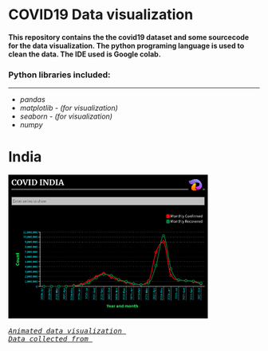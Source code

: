 # COVID19 Data visualization
#### This repository contains the the covid19 dataset and some sourcecode for the data visualization. The python programing language is used to clean the data. The IDE used is Google colab.
### Python libraries included:
---
* *pandas*
* *matplotlib - (for visualization)*
* *seaborn - (for visualization)*
* *numpy*


# India
<img src=https://github.com/Dhamu785/COVID19-Data-visualization-/blob/main/Images/Covid%2020-21%20INDIA.jpeg width=400>
<pre><em><a href="https://public.flourish.studio/visualisation/7890235/" arget="_blank">Animated data visualization </a><em>
<em><a href="https://data.covid19india.org/" arget="_blank">Data collected from </a><em></pre>








<!--
<p align="right", width="200">
  <img src="https://github.com/Dhamu785/COVID19-Data-visualization-/blob/main/Images/Covid%2020-21%20INDIA.jpeg" width=500/>
</p>
-->


<!--
Solarized dark             |  Solarized Ocean
:-------------------------:|:-------------------------:
![This is image](https://github.com/Dhamu785/COVID19-Data-visualization-/blob/main/Images/Covid%2020-21%20INDIA.jpeg)  |  ![](https://github.com/Dhamu785/COVID19-Data-visualization-/blob/main/Images/Covid%2020-21%20INDIA.jpeg)
-->


<!--
<p float="left">
  <img src="https://github.com/Dhamu785/COVID19-Data-visualization-/blob/main/Images/Covid%2020-21%20INDIA.jpeg" width="300" />
  <img src="https://github.com/Dhamu785/COVID19-Data-visualization-/blob/main/Images/Covid%2020-21%20INDIA.jpeg" width="300" /> 
  <img src="https://github.com/Dhamu785/COVID19-Data-visualization-/blob/main/Images/Covid%2020-21%20INDIA.jpeg" width="300" />
</p>
-->
